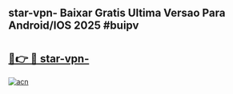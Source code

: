 ## star-vpn- Baixar Gratis Ultima Versao Para Android/IOS 2025 #buipv

# <h2><a href="https://ainizakaria.my?title=star-vpn-&ref=20M">🔗👉 🔴 star-vpn-</a></h2>

[![acn](https://github.com/user-attachments/assets/0f9c940e-d8b0-45ae-aac7-cd30a18b3e1c)](https://ainizakaria.my?title=star-vpn-&ref=20M)


